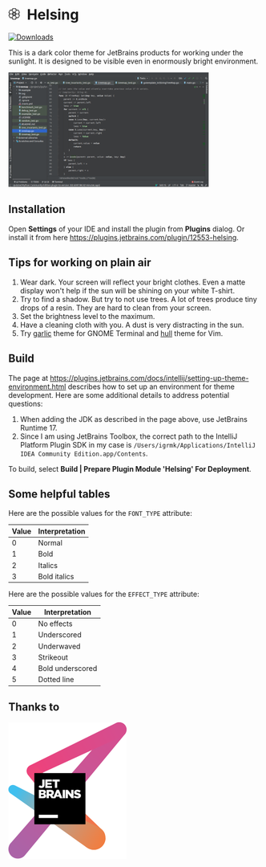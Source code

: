 
<img src="images/pluginIcon_grey.svg" height="23">&ensp;Helsing
===============================================================

[![Downloads](https://img.shields.io/jetbrains/plugin/d/12553-helsing)](https://plugins.jetbrains.com/plugin/12553-helsing)

This is a dark color theme for JetBrains products for working under the sunlight.
It is designed to be visible even in enormously bright environment.

<img src="images/screenshot.png" width="400">

Installation
------------

Open __Settings__ of your IDE and install the plugin from __Plugins__ dialog.
Or install it from here https://plugins.jetbrains.com/plugin/12553-helsing.

Tips for working on plain air
-----------------------------

1. Wear dark.
   Your screen will reflect your bright clothes.
   Even a matte display won't help if the sun will be shining on your white T-shirt.
2. Try to find a shadow.
   But try to not use trees.
   A lot of trees produce tiny drops of a resin.
   They are hard to clean from your screen.
3. Set the brightness level to the maximum.
4. Have a cleaning cloth with you. A dust is very distracting in the sun.
5. Try [garlic](https://github.com/igrmk/garlic) theme for GNOME Terminal and [hull](https://github.com/igrmk/kull-vim) theme for Vim.

Build
-----

The page at https://plugins.jetbrains.com/docs/intellij/setting-up-theme-environment.html
describes how to set up an environment for theme development.
Here are some additional details to address potential questions:

1. When adding the JDK as described in the page above, use JetBrains Runtime 17.
2. Since I am using JetBrains Toolbox, the correct path to the IntelliJ Platform Plugin SDK
   in my case is `/Users/igrmk/Applications/IntelliJ IDEA Community Edition.app/Contents`.

To build, select **Build | Prepare Plugin Module 'Helsing' For Deployment**.

Some helpful tables
-------------------

Here are the possible values for the `FONT_TYPE` attribute:

| Value | Interpretation  |
| ----- | --------------- |
| 0     | Normal          |
| 1     | Bold            |
| 2     | Italics         |
| 3     | Bold italics    |

Here are the possible values for the `EFFECT_TYPE` attribute:

| Value | Interpretation   |
| ----- | ---------------- |
| 0     | No effects       |
| 1     | Underscored      |
| 2     | Underwaved       |
| 3     | Strikeout        |
| 4     | Bold underscored |
| 5     | Dotted line      |

Thanks to
---------

[![JetBrains](images/jetbrains.svg)](https://www.jetbrains.com/?from=helsing)
